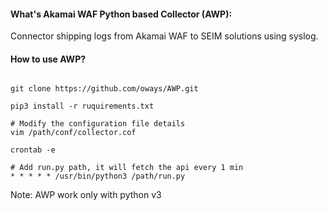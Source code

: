 

#### What's Akamai WAF Python based Collector (AWP):

Connector shipping logs from Akamai WAF to SEIM solutions using syslog.

#### How to use AWP?

```

git clone https://github.com/oways/AWP.git

pip3 install -r ruquirements.txt

# Modify the configuration file details
vim /path/conf/collector.cof

crontab -e

# Add run.py path, it will fetch the api every 1 min
* * * * * /usr/bin/python3 /path/run.py

```

Note: AWP work only with python v3
